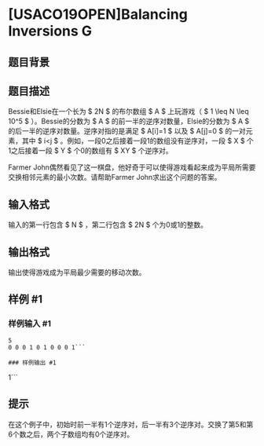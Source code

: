 # [USACO19OPEN]Balancing Inversions G

## 题目背景



## 题目描述

Bessie和Elsie在一个长为 $ 2N $ 的布尔数组 $ A $ 上玩游戏（ $ 1 \leq N \leq 10^5 $ ）。Bessie的分数为 $ A $ 的前一半的逆序对数量，Elsie的分数为 $ A $ 的后一半的逆序对数量。逆序对指的是满足 $ A[i]=1 $ 以及 $ A[j]=0 $ 的一对元素，其中 $ i<j $ 。例如，一段0之后接着一段1的数组没有逆序对，一段 $ X $ 个1之后接着一段 $ Y $ 个0的数组有 $ XY $ 个逆序对。

Farmer John偶然看见了这一棋盘，他好奇于可以使得游戏看起来成为平局所需要交换相邻元素的最小次数。请帮助Farmer John求出这个问题的答案。

## 输入格式

输入的第一行包含 $ N $ ，第二行包含 $ 2N $ 个为0或1的整数。

## 输出格式

输出使得游戏成为平局最少需要的移动次数。

## 样例 #1

### 样例输入 #1
```
5
0 0 0 1 0 1 0 0 0 1```

### 样例输出 #1

```
1```

## 提示

在这个例子中，初始时前一半有1个逆序对，后一半有3个逆序对。交换了第5和第6个数之后，两个子数组均有0个逆序对。
